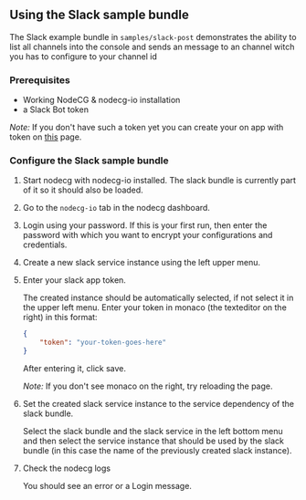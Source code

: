## Using the Slack sample bundle

The Slack example bundle in `samples/slack-post` demonstrates the ability to list all channels into the console and sends an message to an channel witch you has to configure to your channel id

### Prerequisites

-   Working NodeCG & nodecg-io installation
-   a Slack Bot token

_Note:_ If you don't have such a token yet you can create your on app with token on [this](https://app.slack.com/apps-manage/) page.

### Configure the Slack sample bundle

1. Start nodecg with nodecg-io installed. The slack bundle is currently part of it so it should also be loaded.

2. Go to the `nodecg-io` tab in the nodecg dashboard.

3. Login using your password. If this is your first run, then enter the password with which you want to encrypt your configurations and credentials.

4. Create a new slack service instance using the left upper menu.

5. Enter your slack app token.

    The created instance should be automatically selected, if not select it in the upper left menu. Enter your token in monaco (the texteditor on the right) in this format:

    ```json
    {
        "token": "your-token-goes-here"
    }
    ```

    After entering it, click save.

    _Note:_ If you don't see monaco on the right, try reloading the page.

6. Set the created slack service instance to the service dependency of the slack bundle.

    Select the slack bundle and the slack service in the left bottom menu and then select the service instance that should be used by the slack bundle (in this case the name of the previously created slack instance).

7. Check the nodecg logs

    You should see an error or a Login message.
